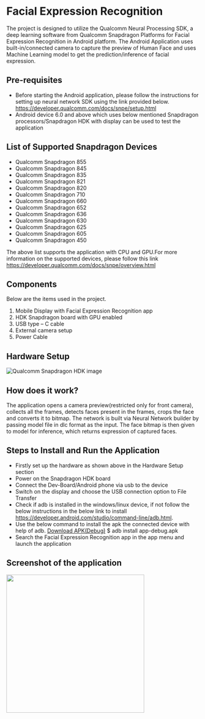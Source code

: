 # Facial Expression Recognition
The project is designed to utilize the Qualcomm Neural Processing SDK, a deep learning software from Qualcomm Snapdragon Platforms for Facial Expression Recognition in Android platform. The Android Application uses built-in/connected camera to capture the preview of Human Face and uses Machine Learning model to get the prediction/inference of facial expression.

## Pre-requisites
* Before starting the Android application, please follow the instructions for setting up neural network SDK using the link provided below.
   https://developer.qualcomm.com/docs/snpe/setup.html
* Android device 6.0 and above which uses below mentioned Snapdragon processors/Snapdragon HDK with display can be used to test the application

## List of Supported Snapdragon Devices
- Qualcomm Snapdragon 855
- Qualcomm Snapdragon 845
- Qualcomm Snapdragon 835
- Qualcomm Snapdragon 821
- Qualcomm Snapdragon 820
- Qualcomm Snapdragon 710
- Qualcomm Snapdragon 660
- Qualcomm Snapdragon 652
- Qualcomm Snapdragon 636
- Qualcomm Snapdragon 630
- Qualcomm Snapdragon 625
- Qualcomm Snapdragon 605
- Qualcomm Snapdragon 450

The above list supports the application with CPU and GPU.For more information on the supported devices, please follow this link https://developer.qualcomm.com/docs/snpe/overview.html

## Components
Below are the items used in the project.
1. Mobile Display with Facial Expression Recognition app
2. HDK Snapdragon board with GPU enabled
3. USB type – C cable
4. External camera setup
5. Power Cable

## Hardware Setup
![Qualcomm Snapdragon HDK image](https://git.globaledgesoft.com/root/OnDevice_FER_Project/blob/develop/AndroidApplication/app/src/main/res/drawable/snapdragon_hdk.jpg)

## How does it work?
The application opens a camera preview(restricted only for front camera), collects all the frames, detects faces present in the frames, crops the face and converts it to bitmap. The network is built via Neural Network builder by passing model file in dlc format as the input. The face bitmap is then given to model for inference, which returns expression of captured faces.
## Steps to Install and Run the Application

* Firstly set up the hardware as shown above in the Hardware Setup section
* Power on the Snapdragon HDK board
* Connect the Dev-Board/Android phone via usb to the device
* Switch on the display and choose the USB connection option to File Transfer
* Check if adb is installed in the windows/linux device, if not follow the below instructions in the below link to install
   https://developer.android.com/studio/command-line/adb.html.
* Use the below command to install the apk the connected device with help of adb. [Download APK(Debug)](QC_DashCam/app/build/outputs/apk/debug)
   $ adb install app-debug.apk
* Search the Facial Expression Recognition app in the app menu and launch the application

## Screenshot of the application
<img src="https://git.globaledgesoft.com/root/OnDevice_FER_Project/raw/develop/AndroidApplication/app/src/main/res/drawable/fer_screenshot.png" widht=640 height=360 />
